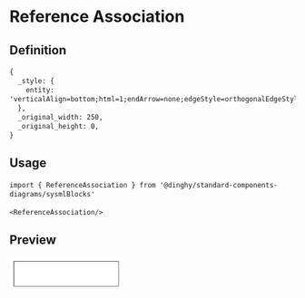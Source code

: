# Reference Association

## Definition

```
{
  _style: { 
    entity: 'verticalAlign=bottom;html=1;endArrow=none;edgeStyle=orthogonalEdgeStyle;',
  },
  _original_width: 250,
  _original_height: 0,
}
```

## Usage

```
import { ReferenceAssociation } from '@dinghy/standard-components-diagrams/sysmlBlocks'

<ReferenceAssociation/>
```

## Preview

<img src="./reference-association.png" width="200"/>
